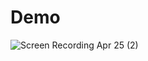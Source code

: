 # Demo
![Screen Recording Apr 25 (2)](https://github.com/pufferbommy/dogecoin-clone/assets/87512687/46638058-9234-40f3-8d40-97fe4fbc9995)
